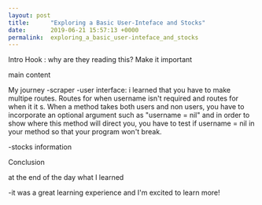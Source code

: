 ```yaml
---
layout: post
title:      "Exploring a Basic User-Inteface and Stocks"
date:       2019-06-21 15:57:13 +0000
permalink:  exploring_a_basic_user-inteface_and_stocks
---
```


Intro
Hook : why are they reading this? Make it important

main content

My journey
-scraper
-user interface:  i learned that you have to make multipe routes.  Routes for when username isn't required and routes for when it it s.  When a method takes both users and non users, you have to incorporate an optional argument such as "username = nil"  and in order to show where this method will direct you, you have to test if username = nil in your method so that your program won't break.

-stocks information



Conclusion

at the end of the day what I learned

-it was a great learning experience and I'm excited to learn more!
